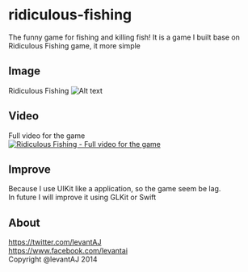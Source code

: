 ridiculous-fishing
==================

The funny game for fishing and killing fish!
It is a game I built base on Ridiculous Fishing game, it more simple

## Image
Ridiculous Fishing
![Alt text](https://pbs.twimg.com/media/Bk9VEsQCUAE5FqE.png "Cover for Ridiculous Fishing")

## Video
Full video for the game</br>
[![Ridiculous Fishing - Full video for the game](http://img.youtube.com/vi/clXIkomGH14/0.jpg)](https://www.youtube.com/watch?v=clXIkomGH14)

## Improve
Because I use UIKit like a application, so the game seem be lag.</br>
In future I will improve it using GLKit or Swift

## About
https://twitter.com/levantAJ</br>
https://www.facebook.com/levantai</br>
Copyright @levantAJ 2014
